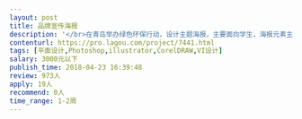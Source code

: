 ```yaml
---                
layout: post       
title: 品牌宣传海报           
description: '</br>在青岛举办绿色环保行动，设计主题海报，主要面向学生，海报元素主要采用蓝天碧海，帆船，倾向于蓝色，画面生动活泼，充满朝气。最好能手绘，让人感觉轻松自然</br>文案由我们提供</br>'     
contenturl: https://pro.lagou.com/project/7441.html      
tags: [平面设计,Photoshop,illustrator,CorelDRAW,VI设计]            
salary: 3000元以下          
publish_time: 2018-04-23 16:39:48         
review: 973人                   
apply: 19人                   
recommend: 0人                   
time_range: 1-2周              
---                 
```

